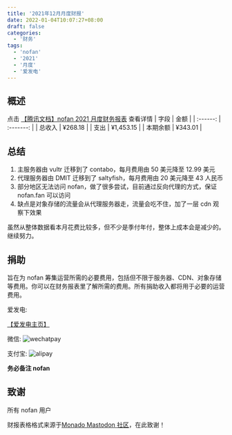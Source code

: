 ```yaml
---
title: '2021年12月月度财报'
date: 2022-01-04T10:07:27+08:00
draft: false
categories:
  - '财务'
tags:
  - 'nofan'
  - '2021'
  - '月度'
  - '爱发电'
---
```


## 概述

点击 [【腾讯文档】nofan 2021 月度财务报表](https://docs.qq.com/sheet/DV2lmVWNmUGRzdGRp) 查看详情
| 字段 | 金额 |
| :------: | :-------: |
| 总收入 | ¥268.18 |
| 支出 | ¥1,453.15 |
| 本期余额 | ¥343.01 |

## 总结

1. 主服务器由 vultr 迁移到了 contabo，每月费用由 50 美元降至 12.99 美元
2. 代理服务器由 DMIT 迁移到了 saltyfish，每月费用由 20 美元降至 43 人民币
3. 部分地区无法访问 nofan，做了很多尝试，目前通过反向代理的方式，保证 nofan.fan 可以访问
4. 缺点是对象存储的流量会从代理服务器走，流量会吃不住，加了一层 cdn 观察下效果

虽然从整体数据看本月花费比较多，但不少是季付年付，整体上成本会是减少的。继续努力。

## 捐助

旨在为 nofan 筹集运营所需的必要费用，包括但不限于服务器、CDN、对象存储等费用。你可以在财务报表里了解所需的费用。所有捐助收入都将用于必要的运营费用。

爱发电:

[【爱发电主页】](https://afdian.net/@twoheart)

微信:
![wechatpay](https://i.nofan.xyz/blog/finance/wechatpay.jpg)

支付宝:
![alipay](https://i.nofan.xyz/blog/finance/alipay.jpg)

**务必备注 nofan**

## 致谢

所有 nofan 用户

财报表格格式来源于[Monado Mastodon 社区](https://monado.ren/about/more)，在此致谢！
